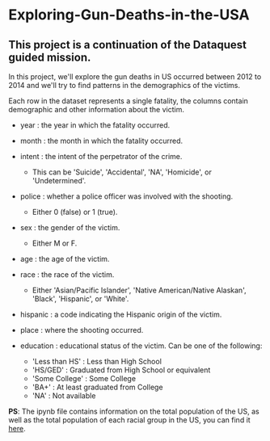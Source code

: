 # Exploring-Gun-Deaths-in-the-USA

This project is a continuation of the Dataquest guided mission. 
-----------------------------
In this project, we'll explore the gun deaths in US occurred between 2012 to 2014 and we'll try to find patterns in the demographics of the victims.

Each row in the dataset represents a single fatality, the columns contain demographic and other information about the victim.

* year : the year in which the fatality occurred.
* month : the month in which the fatality occurred.
* intent : the intent of the perpetrator of the crime. 
  - This can be 'Suicide', 'Accidental', 'NA', 'Homicide', or 'Undetermined'.
* police : whether a police officer was involved with the shooting. 
  - Either 0 (false) or 1 (true).
* sex : the gender of the victim.   
  - Either M or F.
* age : the age of the victim.
* race : the race of the victim. 
  - Either 'Asian/Pacific Islander', 'Native American/Native Alaskan', 'Black', 'Hispanic', or 'White'.
* hispanic : a code indicating the Hispanic origin of the victim.
* place : where the shooting occurred. 
* education : educational status of the victim. Can be one of the following:

   - 'Less than HS' : Less than High School
   - 'HS/GED' : Graduated from High School or equivalent
   - 'Some College' : Some College
   - 'BA+' : At least graduated from College
   - 'NA' : Not available
   
**PS**: The ipynb file contains information on the total population of the US, as well as the total population of each racial group in the US, you can find it [here](https://github.com/dataquestio/solutions/blob/master/Mission218Solution.ipynb).
